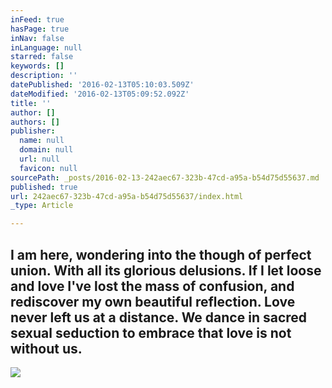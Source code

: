 ```yaml
---
inFeed: true
hasPage: true
inNav: false
inLanguage: null
starred: false
keywords: []
description: ''
datePublished: '2016-02-13T05:10:03.509Z'
dateModified: '2016-02-13T05:09:52.092Z'
title: ''
author: []
authors: []
publisher:
  name: null
  domain: null
  url: null
  favicon: null
sourcePath: _posts/2016-02-13-242aec67-323b-47cd-a95a-b54d75d55637.md
published: true
url: 242aec67-323b-47cd-a95a-b54d75d55637/index.html
_type: Article

---
```

## I am here, wondering into the though of perfect union. With all its glorious delusions.  If I let loose and love I've lost the mass of confusion, and rediscover my own beautiful reflection. Love never left us at a distance. We dance in sacred sexual seduction to embrace that  love is not without us.
![](https://the-grid-user-content.s3-us-west-2.amazonaws.com/62415140-aa2a-4359-a346-f33ab56b1a46.jpg)